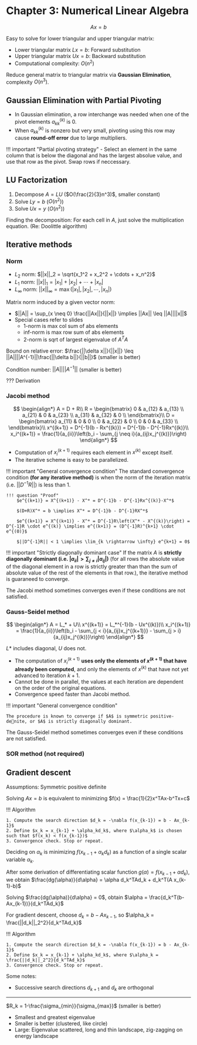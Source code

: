 # Chapter 3: Numerical Linear Algebra

$$
Ax = b
$$

Easy to solve for lower triangular and upper triangular matrix:

- Lower triangular matrix $Lx = b$: Forward substitution
- Upper triangular matrix $Ux = b$: Backward substitution
- Computational complexity: $O(n^2)$

Reduce general matrix to triangular matrix via **Gaussian Elimination**, complexity $O(n^3)$.

## Gaussian Elimination with Partial Pivoting

- In Gaussian elimination, a row interchange was needed when one of the pivot elements $a^{(k)}_{kk}$ is $0$. 
- When $a^{(k)}_{kk}$ is nonzero but very small, pivoting using this row may cause **round-off error** due to large multipliers.

!!! important "Partial pivoting strategy"
    - Select an element in the same column that is below the diagonal and has the largest absolue value, and use that row as the pivot. Swap rows if neccessary.

## LU Factorization

1. Decompose $A = LU$ ($O(\frac{2}{3}n^3)$, smaller constant)
2. Solve $Ly = b$ ($O(n^2)$)
3. Solve $Ux = y$ ($O(n^2)$)

Finding the decomposition: For each cell in $A$, just solve the multiplication equation. (Re: Doolittle algorithm)

## Iterative methods

### Norm

- $L_2$ norm: $||x||_2 = \sqrt{x_1^2 + x_2^2 + \cdots + x_n^2}$
- $L_1$ norm: $||x||_1 = |x_1| + |x_2| + \cdots + |x_n|$
- $L_\infty$ norm: $||x||_\infty = \max{(|x_1|, |x_2|, \cdots, |x_n|)}$

Matrix norm induced by a given vector norm:

- $||A|| = \sup_{x \neq 0} \frac{||Ax||}{||x||} \implies ||Ax|| \leq ||A||||x||$
- Special cases refer to slides
    - 1-norm is max col sum of abs elements
    - inf-norm is max row sum of abs elements
    - 2-norm is sqrt of largest eigenvalue of $A^TA$

Bound on relative error: $\frac{||\delta x||}{||x||} \leq ||A||||A^{-1}||\frac{||\delta b||}{||b||}$ (smaller is better)

Condition number: $||A||||A^{-1}||$ (smaller is better)

??? Derivation

### Jacobi method

$$
\begin{align*}
A = D + R\\
R = \begin{bmatrix}
0 & a_{12} & a_{13} \\
a_{21} & 0 & a_{23} \\
a_{31} & a_{32} & 0 \\
\end{bmatrix}\\
D = \begin{bmatrix}
a_{11} & 0 & 0 \\
0 & a_{22} & 0 \\
0 & 0 & a_{33} \\
\end{bmatrix}\\
x^{(k+1)} = D^{-1}(b - Rx^{(k)}) = D^{-1}b - D^{-1}Rx^{(k)}\\
x_i^{(k+1)} = \frac{1}{a_{ii}}\left(b_i - \sum_{j \neq i}{a_{ij}x_j^{(k)}}\right)
\end{align*}
$$

- Computation of $x_i^{(k+1)}$ requires each element in $x^{(k)}$ except itself.
- The iterative scheme is easy to be parallelized.

!!! important "General convergence condition"
    The standard convergence condition **(for any iterative method)** is when the norm of the iteration matrix (i.e. $||D^{-1}R||$) is less than $1$.

    !!! question "Proof"
        $e^{(k+1)} = X^{(k+1)} - X^* = D^{-1}b - D^{-1}Rx^{(k)}-X^*$

        $(D+R)X^* = b \implies X^* = D^{-1}b - D^{-1}RX^*$

        $e^{(k+1)} = X^{(k+1)} - X^* = D^{-1}R\left(X^* - X^{(k)}\right) = D^{-1}R \cdot e^{(k)} \implies e^{(k+1)} = (D^{-1}R)^{k+1} \cdot e^{(0)}$

        $||D^{-1}R|| < 1 \implies \lim_{k \rightarrow \infty} e^{k+1} = 0$

!!! important "Strictly diagonally dominant case"
    If the matrix $A$ is **strictly diagonally dominant (i.e. $|a_{ii}| > \sum_{j \neq i}|a_{ij}|)$** (for all rows the absolute value of the diagonal element in a row is strictly greater than than the sum of absolute value of the rest of the elements in that row.), the iterative method is guaraneed to converge.

The Jacobi method sometimes converges even if these conditions are not satisfied.

### Gauss-Seidel method

$$
\begin{align*}
A = L_* + U\\
x^{(k+1)} = L_*^{-1}(b - Ux^{(k)})\\
x_i^{(k+1)} = \frac{1}{a_{ii}}\left(b_i - \sum_{j < i}{a_{ij}x_j^{(k+1)}} - \sum_{j > i}{a_{ij}x_j^{(k)}}\right)
\end{align*}
$$

$L*$ includes diagonal, $U$ does not.

- The computation of $x_i^{(k+1)}$ **uses only the elements of $x^{(k+1)}$ that have already been computed**, and only the elements of $x^{(k)}$ that have not yet advanced to iteration $k+1$.
- Cannot be done in parallel, the values at each iteration are dependent on the order of the original equations.
- Convergence speed faster than Jacobi method.

!!! important "General convergence condition"

    The procedure is known to converge if $A$ is symmetric positive-denite, or $A$ is strictly diagonally dominant.

The Gauss-Seidel method sometimes converges even if these conditions are not satisfied.

### SOR method (not required)

## Gradient descent

Assumptions: Symmetric positive definite

Solving $Ax = b$ is equivalent to minimizing $f(x) = \frac{1}{2}x^TAx-b^Tx+c$

!!! Algorithm

    1. Compute the search direction $d_k = -\nabla f(x_{k-1}) = b - Ax_{k-1}$
    2. Define $x_k = x_{k-1} + \alpha_kd_k$, where $\alpha_k$ is chosen such that $f(x_k) < f(x_{k-1})$
    3. Convergence check. Stop or repeat.

Deciding on $\alpha_k$ is minimizing $f(x_{k-1} + \alpha_kd_k)$ as a function of a single scalar variable $\alpha_k$.

After some derivation of differentiating scalar function $g(\alpha) = f(x_{k-1} + \alpha d_k)$, we obtain $\frac{dg(\alpha)}{d\alpha} = \alpha d_k^TAd_k + d_k^T(A x_{k-1}-b)$

Solving $\frac{dg(\alpha)}{d\alpha} = 0$, obtain $\alpha = \frac{d_k^T(b-Ax_{k-1})}{d_k^TAd_k}$

For gradient descent, choose $d_k = b - Ax_{k-1}$, so $\alpha_k = \frac{||d_k||_2^2}{d_k^TAd_k}$

!!! Algorithm

    1. Compute the search direction $d_k = -\nabla f(x_{k-1}) = b - Ax_{k-1}$
    2. Define $x_k = x_{k-1} + \alpha_kd_k$, where $\alpha_k = \frac{||d_k||_2^2}{d_k^TAd_k}$
    3. Convergence check. Stop or repeat.

Some notes:

- Successive search directions $d_{k+1}$ and $d_{k}$ are orthogonal

---

$R_k = 1-\frac{\sigma_{min}}{\sigma_{max}}$ (smaller is better)

- Smallest and greatest eigenvalue
- Smaller is better (clustered, like circle)
- Large: Eigenvalue scattered, long and thin landscape, zig-zagging on energy landscape
